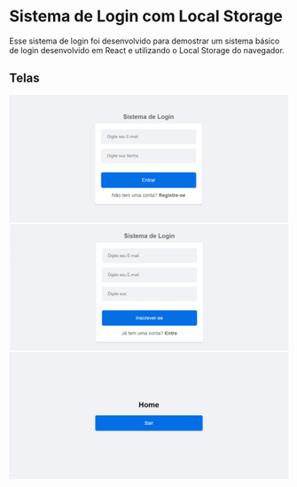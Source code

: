 # Sistema de Login com Local Storage

Esse sistema de login foi desenvolvido para demostrar um sistema básico de login desenvolvido em React e utilizando o Local Storage do navegador.

## Telas

<img src="img/login.png">
<img src="img/cadastro.png">
<img src="img/home.png">